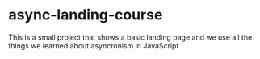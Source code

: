 # async-landing-course
This is a small project that shows a basic landing page and we use all the things we learned about asyncronism in JavaScript
